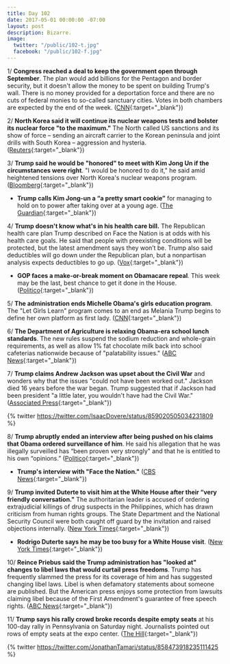 ```yaml
---
title: Day 102
date: 2017-05-01 00:00:00 -07:00
layout: post
description: Bizarre.
image:
  twitter: "/public/102-t.jpg"
  facebook: "/public/102-f.jpg"
---
```


1/ **Congress reached a deal to keep the government open through September**. The plan would add billions for the Pentagon and border security, but it doesn't allow the money to be spent on building Trump's wall. There is no money provided for a deportation force and there are no cuts of federal monies to so-called sanctuary cities. Votes in both chambers are expected by the end of the week. ([CNN](http://www.cnn.com/2017/04/30/politics/government-shutdown-congress-negotiations/){:target="_blank"})

2/ **North Korea said it will continue its nuclear weapons tests and bolster its nuclear force "to the maximum."** The North called US sanctions and its show of force – sending an aircraft carrier to the Korean peninsula and joint drills with South Korea – aggression and hysteria. ([Reuters](http://www.reuters.com/article/us-northkorea-usa-idUSKBN17W04T){:target="_blank"})

3/ **Trump said he would be "honored" to meet with Kim Jong Un if the circumstances were right**. "I would be honored to do it," he said amid heightened tensions over North Korea's nuclear weapons program. ([Bloomberg](https://www.bloomberg.com/politics/articles/2017-05-01/trump-says-he-d-meet-with-north-korea-s-kim-if-situation-s-right){:target="_blank"})

* **Trump calls Kim Jong-un a “a pretty smart cookie”** for managing to hold on to power after taking over at a young age. ([The Guardian](https://www.theguardian.com/us-news/2017/apr/30/trump-vague-possible-us-strike-north-korea-chess-game){:target="_blank"})

4/ **Trump doesn't know what's in his health care bill.** The Republican health care plan Trump described on Face the Nation is at odds with his health care goals. He said that people with preexisting conditions will be protected, but the latest amendment says they won’t be. Trump also said deductibles will go down under the Republican plan, but a nonpartisan analysis expects deductibles to go up. ([Vox](https://www.vox.com/2017/4/30/15492354/trump-ahca-interview){:target="_blank"})

* **GOP faces a make-or-break moment on Obamacare repeal**. This week may be the last, best chance to get it done in the House. ([Politico](http://www.politico.com/story/2017/04/30/ryan-obamacare-repeal-house-republicans-237815){:target="_blank"})

5/ **The administration ends Michelle Obama's girls education program**. The "Let Girls Learn" program comes to an end as Melania Trump begins to define her own platform as first lady. ([CNN](http://www.cnn.com/2017/05/01/politics/trump-michelle-obama-girls-education/){:target="_blank"})

6/ **The Department of Agriculture is relaxing Obama-era school lunch standards**. The new rules suspend the sodium reduction and whole-grain requirements, as well as allow 1% fat chocolate milk back into school cafeterias nationwide because of "palatability issues." ([ABC News](http://abcnews.go.com/Politics/trump-administration-relaxing-obama-era-school-lunch-standards/story?id=47134641){:target="_blank"})

7/ **Trump claims Andrew Jackson was upset about the Civil War** and wonders why that the issues "could not have been worked out." Jackson died 16 years before the war began. Trump suggested that if Jackson had been president "a little later, you wouldn't have had the Civil War." ([Associated Press](https://apnews.com/4d0e9994c6e445c689025e40a8a4308b/Trump-makes-puzzling-claim-about-Andrew-Jackson,-Civil-War){:target="_blank"})

{% twitter https://twitter.com/IsaacDovere/status/859020505034231809 %}

8/ **Trump abruptly ended an interview after being pushed on his claims that Obama ordered surveillance of him**. He said his allegation that he was illegally surveilled has “been proven very strongly" and that he is entitled to his own “opinions.” ([Politico](http://www.politico.com/story/2017/05/01/trump-surveillance-claims-cbs-interview-237831){:target="_blank"})

* **Trump's interview with "Face the Nation."** ([CBS News](http://www.cbsnews.com/news/trump-interview-full-transcript-face-the-nation/){:target="_blank"})

9/ **Trump invited Duterte to visit him at the White House after their “very friendly conversation."** The authoritarian leader is accused of ordering extrajudicial killings of drug suspects in the Philippines, which has drawn criticism from human rights groups. The State Department and the National Security Council were both caught off guard by the invitation and raised objections internally. ([New York Times](https://www.nytimes.com/2017/04/30/us/politics/trump-duterte.html){:target="_blank"})

* **Rodrigo Duterte says he may be too busy for a White House visit**. ([New York Times](https://www.nytimes.com/2017/05/01/world/asia/trump-philippines-duterte.html){:target="_blank"})

10/ **Reince Priebus said the Trump administration has "looked at" changes to libel laws that would curtail press freedoms**. Trump has frequently slammed the press for its coverage of him and has suggested changing libel laws. Libel is when defamatory statements about someone are published. But the American press enjoys some protection from lawsuits claiming libel because of the First Amendment's guarantee of free speech rights. ([ABC News](http://abcnews.go.com/Politics/white-house-official-weve-looked-libel-laws-restrict/story?id=47114566){:target="_blank"})

11/ **Trump says his rally crowd broke records despite empty seats** at his 100-day rally in Pennsylvania on Saturday night. Journalists pointed out rows of empty seats at the expo center. ([The Hill](http://thehill.com/blogs/blog-briefing-room/news/331255-trump-says-rally-crowd-broke-records-despite-empty-seats){:target="_blank"})

{% twitter https://twitter.com/JonathanTamari/status/858473918235111425 %}